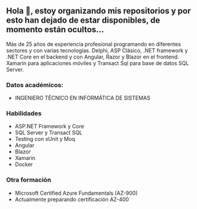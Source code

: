 ## Hola 👋, estoy organizando mis repositorios y por esto han dejado de estar disponibles, de momento están ocultos...

Más de 25 años de experiencia profesional programando en diferentes sectores y con varias tecnologías. Delphi, ASP Clásico, .NET framework y .NET Core en el backend y con Angular, Razor y Blazor en el frontend. Xamarin para aplicaciones móviles y Transact Sql para base de datos SQL Server. 

### Datos académicos:
  - INGENIERO TÉCNICO EN INFORMÁTICA DE SISTEMAS
    
### Habilidades
  - ASP.NET Framework y Core
  - SQL Server y Transact SQL
  - Testing con xUnit y Moq  
  - Angular
  - Blazor  
  - Xamarin   
  - Docker
    
### Otra formación
  - Microsoft Certified Azure Fundamentals (AZ-900)
  - Actualmente preparando certificación AZ-400  
      
      
